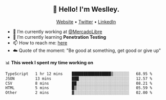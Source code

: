 <h2 align="center">👋 Hello! I'm Weslley.</h2>
<p align="center">
  <a href="http://weslleyneri.com.br">Website</a> •
  <a href="https://twitter.com/Weslley_Neri">Twitter</a> •
  <a href="https://www.linkedin.com/in/weslley-neri-3658908b">LinkedIn</a>
</p>


- 🔭 I’m currently working at [@MercadoLibre](https://github.com/mercadolibre)
- 🌱 I’m currently learning **Penetration Testing**
- 📫 How to reach me: [here](mailto:weslley39@gmail.com)
- ☁️ Quote of the moment: "Be good at something, get good or give up"

📊 **This week I spent my time working on**
<!--START_SECTION:waka-->

```txt
TypeScript   1 hr 12 mins    █████████████████▒░░░░░░░   68.95 %
JSON         13 mins         ███░░░░░░░░░░░░░░░░░░░░░░   12.57 %
CSV          8 mins          ██░░░░░░░░░░░░░░░░░░░░░░░   08.21 %
HTML         5 mins          █▒░░░░░░░░░░░░░░░░░░░░░░░   05.59 %
Other        2 mins          ▓░░░░░░░░░░░░░░░░░░░░░░░░   02.00 %
```

<!--END_SECTION:waka-->

<!-- Inspired by https://github.com/gruselhaus/gruselhaus -->